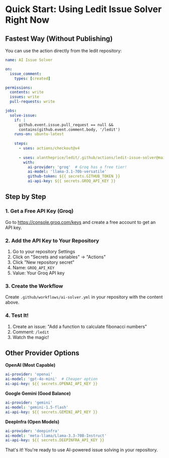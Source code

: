 # Quick Start: Using Ledit Issue Solver Right Now

## Fastest Way (Without Publishing)

You can use the action directly from the ledit repository:

```yaml
name: AI Issue Solver

on:
  issue_comment:
    types: [created]

permissions:
  contents: write
  issues: write
  pull-requests: write

jobs:
  solve-issue:
    if: |
      github.event.issue.pull_request == null && 
      contains(github.event.comment.body, '/ledit')
    runs-on: ubuntu-latest
    
    steps:
      - uses: actions/checkout@v4
      
      - uses: alantheprice/ledit/.github/actions/ledit-issue-solver@main
        with:
          ai-provider: 'groq'  # Groq has a free tier!
          ai-model: 'llama-3.1-70b-versatile'
          github-token: ${{ secrets.GITHUB_TOKEN }}
          ai-api-key: ${{ secrets.GROQ_API_KEY }}
```

## Step by Step

### 1. Get a Free API Key (Groq)

Go to https://console.groq.com/keys and create a free account to get an API key.

### 2. Add the API Key to Your Repository

1. Go to your repository Settings
2. Click on "Secrets and variables" → "Actions"
3. Click "New repository secret"
4. Name: `GROQ_API_KEY`
5. Value: Your Groq API key

### 3. Create the Workflow

Create `.github/workflows/ai-solver.yml` in your repository with the content above.

### 4. Test It!

1. Create an issue: "Add a function to calculate fibonacci numbers"
2. Comment: `/ledit`
3. Watch the magic!

## Other Provider Options

**OpenAI (Most Capable)**
```yaml
ai-provider: 'openai'
ai-model: 'gpt-4o-mini'  # Cheaper option
ai-api-key: ${{ secrets.OPENAI_API_KEY }}
```

**Google Gemini (Good Balance)**
```yaml
ai-provider: 'gemini'
ai-model: 'gemini-1.5-flash'
ai-api-key: ${{ secrets.GEMINI_API_KEY }}
```

**DeepInfra (Open Models)**
```yaml
ai-provider: 'deepinfra'
ai-model: 'meta-llama/Llama-3.3-70B-Instruct'
ai-api-key: ${{ secrets.DEEPINFRA_API_KEY }}
```

That's it! You're ready to use AI-powered issue solving in your repository.